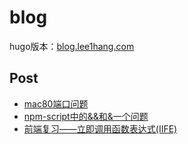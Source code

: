 # blog

hugo版本：[blog.lee1hang.com](https://blog.lee1hang.com)

## Post

* [mac80端口问题](./content/posts/mac80端口问题.md)
* [npm-script中的&&和&一个问题](./content/posts/npm-script中的&&和&一个问题.md)
* [前端复习——立即调用函数表达式(IIFE)](./content/posts/前端复习——立即调用函数表达式(IIFE).md)
